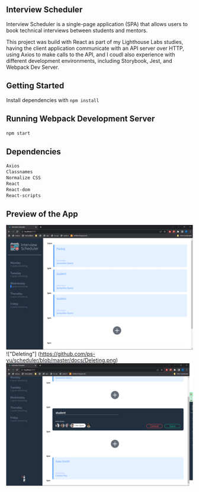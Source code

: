 ## Interview Scheduler

Interview Scheduler is a single-page application (SPA) that allows users to book technical interviews between students and mentors.

This project was build with React as part of my Lighthouse Labs studies, having the client application communicate with an API server over HTTP, using Axios to make calls to the API, and I coudl also experience with different development environments, including Storybook, Jest, and Webpack Dev Server.

## Getting Started
Install dependencies with `npm install`

## Running Webpack Development Server 
`npm start`

## Dependencies

    Axios
    Classnames
    Normalize CSS
    React
    React-dom
    React-scripts


## Preview of the App

!["Appointments"](https://github.com/ps-yu/scheduler/blob/master/docs/Appointments.png)
!["Deleting"] (https://github.com/ps-yu/scheduler/blob/master/docs/Deleting.png)
!["Creating new appointment"](https://github.com/ps-yu/scheduler/blob/master/docs/Creating.png)